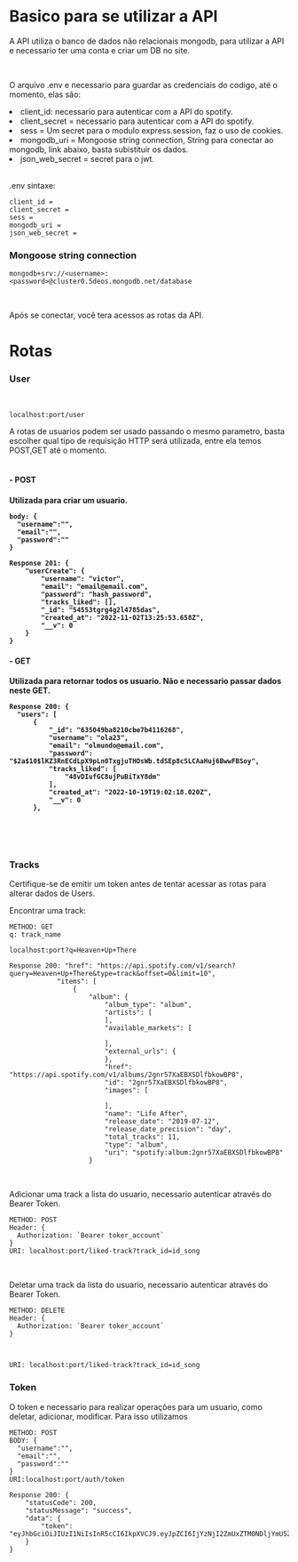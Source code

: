 # Basico para se utilizar a API

A API utiliza o banco de dados não relacionais mongodb, para utilizar a API e necessario ter uma conta e criar um DB no site.

<br> 

<p>O arquivo .env e necessario para guardar as credenciais do codigo, até o momento, elas são:</p>

<li>client_id: necessario para autenticar com a API do spotify.</li>
<li>client_secret = necessario para autenticar com a API do spotify.</li>
<li>sess = Um secret para o modulo express.session, faz o uso de cookies.</li>
<li>mongodb_uri = Mongoose string connection, String para conectar ao mongodb, link abaixo, basta subistituir os dados.</li>
<li>json_web_secret = secret para o jwt.</li>

<br>

.env sintaxe: 
```
client_id =
client_secret = 
sess = 
mongodb_uri = 
json_web_secret =  
```


### Mongoose string connection

```
mongodb+srv://<username>:<password>@cluster0.5deos.mongodb.net/database
 ```
</br>


Após se conectar, você tera acessos as rotas da API.

# Rotas

### User

<br>

```
localhost:port/user
```
A rotas de usuarios podem ser usado passando o mesmo parametro, basta escolher qual tipo de requisição HTTP será utilizada, entre ela temos POST,GET até o momento.
<br><br>
<h4>- POST<h4>
<p>Utilizada para criar um usuario. </p>

```
body: {
  "username":"",
  "email":"",
  "password":""
}
```

```
Response 201: {
	"userCreate": {
		"username": "victor",
		"email": "email@email.com",
		"password": "hash_password",
		"tracks_liked": [],
		"_id": "54553tgrg4g2l4785das",
		"created_at": "2022-11-02T13:25:53.658Z",
		"__v": 0
	}
}
```
<h4>- GET<h4>
<p>Utilizada para retornar todos os usuario.
Não e necessario passar dados neste GET.
  </p>

  ```
Response 200: {
	"users": [
		{
			"_id": "635049ba8210cbe7b4116268",
			"username": "ola23",
			"email": "olmundo@email.com",
			"password": "$2a$10$lKZ3RnECdLpX9pLn0TxgjuTHOsWb.tdSEp8cSLCAaHuj6BwwFBSoy",
			"tracks_liked": [
				"48vDIufGC8ujPuBiTxY8dm"
			],
			"created_at": "2022-10-19T19:02:18.020Z",
			"__v": 0
		},
		
```
<br></br>

### Tracks

Certifique-se de emitir um token antes de tentar acessar as rotas para alterar dados de Users.

Encontrar uma track:
```
METHOD: GET
q: track_name

localhost:port?q=Heaven+Up+There
```

```
Response 200: "href": "https://api.spotify.com/v1/search?query=Heaven+Up+There&type=track&offset=0&limit=10",
			"items": [
				{
					"album": {
						"album_type": "album",
						"artists": [
						],
						"available_markets": [

						],
						"external_urls": {
						},
						"href": "https://api.spotify.com/v1/albums/2gnr57XaEBXSDlfbkowBP8",
						"id": "2gnr57XaEBXSDlfbkowBP8",
						"images": [

						],
						"name": "Life After",
						"release_date": "2019-07-12",
						"release_date_precision": "day",
						"total_tracks": 11,
						"type": "album",
						"uri": "spotify:album:2gnr57XaEBXSDlfbkowBP8"
					}

```
<br>

Adicionar uma track a lista do usuario, necessario autenticar através do Bearer Token.


```
METHOD: POST
Header: {
  Authorization: `Bearer toker_account`
}
URI: localhost:port/liked-track?track_id=id_song
```
<br>

Deletar uma track da lista do usuario, necessario autenticar através do Bearer Token.

```
METHOD: DELETE
Header: {
  Authorization: `Bearer toker_account`
}



URI: localhost:port/liked-track?track_id=id_song

```


### Token

O token e necessario para realizar operações para um usuario, como deletar, adicionar, modificar. Para isso utilizamos

```
METHOD: POST
BODY: {
  "username":"",
  "email":"",
  "password":""
}
URI:localhost:port/auth/token
```
```
Response 200: {
	"statusCode": 200,
	"statusMessage": "success",
	"data": {
		"token": "eyJhbGciOiJIUzI1NiIsInR5cCI6IkpXVCJ9.eyJpZCI6IjYzNjI2ZmUxZTM0NDljYmU5ZTJlYWNmZCIsImlhdCI6MTY2NzM5NTY4MywiZXhwIjoxNjY4MDAwNDgzfQ.XgG_b9IHkD7kxQidBo2My3YlaftIp8M3IKWdAsUQIWY"
	}
}
```
